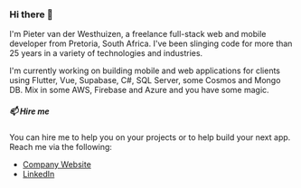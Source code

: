 ### Hi there 👋

I'm Pieter van der Westhuizen, a freelance full-stack web and mobile developer from Pretoria, South Africa. I've been slinging code for more than 25 years in a variety of technologies and industries.

I'm currently working on building mobile and web applications for clients using Flutter, Vue, Supabase, C#, SQL Server, some Cosmos and Mongo DB. Mix in some AWS, Firebase and Azure and you have some magic.

##### 📫 Hire me 
You can hire me to help you on your projects or to help build your next app.
Reach me via the following:

 * [Company Website](https://coalition.software)
 * [LinkedIn](https://www.linkedin.com/in/pietervanderwesthuizen)
